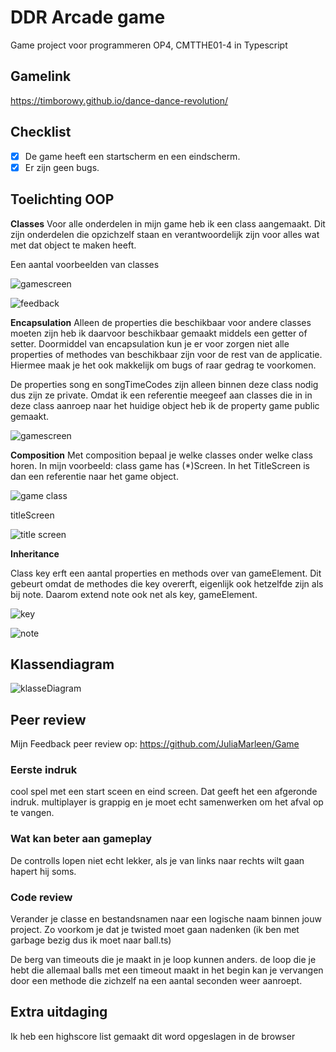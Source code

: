 # DDR Arcade game

Game project voor programmeren OP4, CMTTHE01-4 in Typescript

## Gamelink
 
https://timborowy.github.io/dance-dance-revolution/

## Checklist

- [X] De game heeft een startscherm en een eindscherm.
- [X] Er zijn geen bugs.

## Toelichting OOP 

**Classes**
Voor alle onderdelen in mijn game heb ik een class aangemaakt. Dit zijn onderdelen die opzichzelf staan en verantwoordelijk zijn voor alles wat met dat object te maken heeft. 

Een aantal voorbeelden van classes

![gamescreen](https://upload.borowy.nl/i/XqoB2Pal.png)

![feedback](https://upload.borowy.nl/i/u1Jo8mzd.png)


**Encapsulation**
Alleen de properties die beschikbaar voor andere classes moeten zijn heb ik daarvoor beschikbaar gemaakt middels een getter of setter. Doormiddel van encapsulation kun je er voor zorgen niet alle properties of methodes van beschikbaar zijn voor de rest van de applicatie. Hiermee maak je het ook makkelijk om bugs of raar gedrag te voorkomen.

De properties song en songTimeCodes zijn alleen binnen deze class nodig dus zijn ze private.
Omdat ik een referentie meegeef aan classes die in in deze class aanroep naar het huidige object heb ik de property game public gemaakt.

![gamescreen](https://upload.borowy.nl/i/gWGCx6AN.png)

**Composition**
Met composition bepaal je welke classes onder welke class horen. In mijn voorbeeld: class game has (*)Screen. In het TitleScreen is dan een referentie naar het game object.

![game class](https://upload.borowy.nl/i/ncJjDnj0.png)

titleScreen

![title screen](https://upload.borowy.nl/i/uz0KJIuH.png)

**Inheritance**

Class key erft een aantal properties en methods over van gameElement. Dit gebeurt omdat de methodes die key overerft, eigenlijk ook hetzelfde zijn als bij note. Daarom extend note ook net als key, gameElement.

![key](https://upload.borowy.nl/i/GcgNUxup.png)

![note](https://upload.borowy.nl/i/8TiaJswZ.png)


## Klassendiagram

![klasseDiagram](https://upload.borowy.nl/i/ZsyYEF8H.png)

## Peer review

Mijn Feedback peer review op:
https://github.com/JuliaMarleen/Game

### Eerste indruk
cool spel met een start sceen en eind screen. Dat geeft het een afgeronde indruk.
multiplayer is grappig en je moet echt samenwerken om het afval op te vangen.

### Wat kan beter aan gameplay
De controlls lopen niet echt lekker, als je van links naar rechts wilt gaan hapert hij soms.

### Code review
Verander je classe en bestandsnamen naar een logische naam binnen jouw project. Zo voorkom je dat je twisted moet gaan nadenken (ik ben met garbage bezig dus ik moet naar ball.ts)

De berg van timeouts die je maakt in je loop kunnen anders. de loop die je hebt die allemaal balls met een timeout maakt in het begin kan je vervangen door een methode die zichzelf na een aantal seconden weer aanroept.

## Extra uitdaging

Ik heb een highscore list gemaakt dit word opgeslagen in de browser
